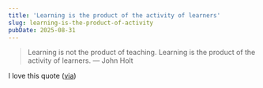 ```yaml
---
title: 'Learning is the product of the activity of learners'
slug: learning-is-the-product-of-activity
pubDate: 2025-08-31
---
```


> Learning is not the product of teaching. Learning is the product of the activity of learners. — John Holt

I love this quote ([via](https://www.recurse.com/about))
